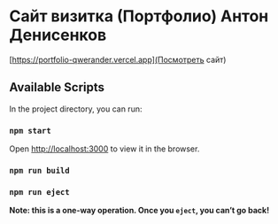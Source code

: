 # Сайт визитка (Портфолио) Антон Денисенков

[https://portfolio-qwerander.vercel.app](Посмотреть сайт)

## Available Scripts

In the project directory, you can run:

### `npm start`

Open [http://localhost:3000](http://localhost:3000) to view it in the browser.

### `npm run build`

### `npm run eject`

**Note: this is a one-way operation. Once you `eject`, you can’t go back!**

